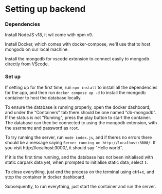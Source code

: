 # Setting up backend

### Dependencies

Install NodeJS v18, it wil come with npm v9.

Install Docker, which comes with docker-compose, we'll use that to host mongodb on our local machine.

Install the mongodb for vscode extension to connect easily to mongodb directly from VScode.

### Set up

If setting up for the first time, run `npm install` to install all the dependencies for the app, and then run `docker compose up -d` to install the mongodb container to host the database locally.

To ensure the database is running properly, open the docker dashboard, and under the "Containers" tab there should be one named "db-mongodb". If the status is not "Running", press the play button to start the container.
The database can then be connected to using the mongodb extension, with the username and password as `root`.

To try running the server, run `node index.js`, and if theres no errors there should be a message saying `Server running on http://localhost:3000/`. If you visit http://localhost:3000/, it should say "Hello world".

If it is the first time running, and the database has not been initialised with static carpark data yet, when prompted to initialise static data, select `1`.

To close everything, just end the process on the terminal using ctrl+c, and stop the container in docker dashboard. 

Subsequently, to run everything, just start the container and run the server.

